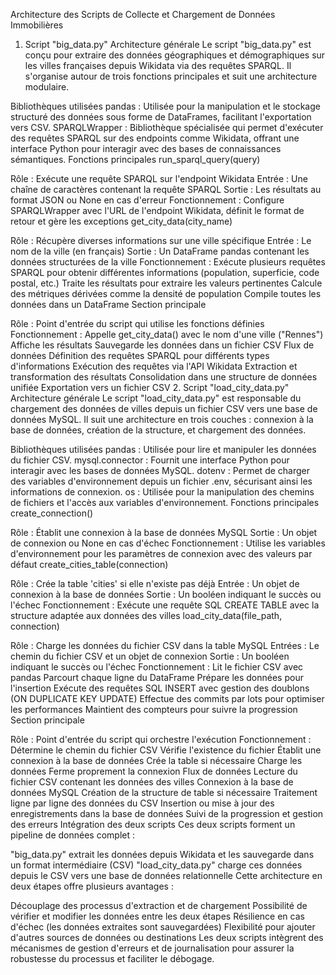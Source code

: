 Architecture des Scripts de Collecte et Chargement de Données Immobilières
1. Script "big_data.py"
Architecture générale
Le script "big_data.py" est conçu pour extraire des données géographiques et démographiques sur les villes françaises depuis Wikidata via des requêtes SPARQL. Il s'organise autour de trois fonctions principales et suit une architecture modulaire.

Bibliothèques utilisées
pandas : Utilisée pour la manipulation et le stockage structuré des données sous forme de DataFrames, facilitant l'exportation vers CSV.
SPARQLWrapper : Bibliothèque spécialisée qui permet d'exécuter des requêtes SPARQL sur des endpoints comme Wikidata, offrant une interface Python pour interagir avec des bases de connaissances sémantiques.
Fonctions principales
run_sparql_query(query)

Rôle : Exécute une requête SPARQL sur l'endpoint Wikidata
Entrée : Une chaîne de caractères contenant la requête SPARQL
Sortie : Les résultats au format JSON ou None en cas d'erreur
Fonctionnement : Configure SPARQLWrapper avec l'URL de l'endpoint Wikidata, définit le format de retour et gère les exceptions
get_city_data(city_name)

Rôle : Récupère diverses informations sur une ville spécifique
Entrée : Le nom de la ville (en français)
Sortie : Un DataFrame pandas contenant les données structurées de la ville
Fonctionnement :
Exécute plusieurs requêtes SPARQL pour obtenir différentes informations (population, superficie, code postal, etc.)
Traite les résultats pour extraire les valeurs pertinentes
Calcule des métriques dérivées comme la densité de population
Compile toutes les données dans un DataFrame
Section principale

Rôle : Point d'entrée du script qui utilise les fonctions définies
Fonctionnement :
Appelle get_city_data() avec le nom d'une ville ("Rennes")
Affiche les résultats
Sauvegarde les données dans un fichier CSV
Flux de données
Définition des requêtes SPARQL pour différents types d'informations
Exécution des requêtes via l'API Wikidata
Extraction et transformation des résultats
Consolidation dans une structure de données unifiée
Exportation vers un fichier CSV
2. Script "load_city_data.py"
Architecture générale
Le script "load_city_data.py" est responsable du chargement des données de villes depuis un fichier CSV vers une base de données MySQL. Il suit une architecture en trois couches : connexion à la base de données, création de la structure, et chargement des données.

Bibliothèques utilisées
pandas : Utilisée pour lire et manipuler les données du fichier CSV.
mysql.connector : Fournit une interface Python pour interagir avec les bases de données MySQL.
dotenv : Permet de charger des variables d'environnement depuis un fichier .env, sécurisant ainsi les informations de connexion.
os : Utilisée pour la manipulation des chemins de fichiers et l'accès aux variables d'environnement.
Fonctions principales
create_connection()

Rôle : Établit une connexion à la base de données MySQL
Sortie : Un objet de connexion ou None en cas d'échec
Fonctionnement : Utilise les variables d'environnement pour les paramètres de connexion avec des valeurs par défaut
create_cities_table(connection)

Rôle : Crée la table 'cities' si elle n'existe pas déjà
Entrée : Un objet de connexion à la base de données
Sortie : Un booléen indiquant le succès ou l'échec
Fonctionnement : Exécute une requête SQL CREATE TABLE avec la structure adaptée aux données des villes
load_city_data(file_path, connection)

Rôle : Charge les données du fichier CSV dans la table MySQL
Entrées : Le chemin du fichier CSV et un objet de connexion
Sortie : Un booléen indiquant le succès ou l'échec
Fonctionnement :
Lit le fichier CSV avec pandas
Parcourt chaque ligne du DataFrame
Prépare les données pour l'insertion
Exécute des requêtes SQL INSERT avec gestion des doublons (ON DUPLICATE KEY UPDATE)
Effectue des commits par lots pour optimiser les performances
Maintient des compteurs pour suivre la progression
Section principale

Rôle : Point d'entrée du script qui orchestre l'exécution
Fonctionnement :
Détermine le chemin du fichier CSV
Vérifie l'existence du fichier
Établit une connexion à la base de données
Crée la table si nécessaire
Charge les données
Ferme proprement la connexion
Flux de données
Lecture du fichier CSV contenant les données des villes
Connexion à la base de données MySQL
Création de la structure de table si nécessaire
Traitement ligne par ligne des données du CSV
Insertion ou mise à jour des enregistrements dans la base de données
Suivi de la progression et gestion des erreurs
Intégration des deux scripts
Ces deux scripts forment un pipeline de données complet :

"big_data.py" extrait les données depuis Wikidata et les sauvegarde dans un format intermédiaire (CSV)
"load_city_data.py" charge ces données depuis le CSV vers une base de données relationnelle
Cette architecture en deux étapes offre plusieurs avantages :

Découplage des processus d'extraction et de chargement
Possibilité de vérifier et modifier les données entre les deux étapes
Résilience en cas d'échec (les données extraites sont sauvegardées)
Flexibilité pour ajouter d'autres sources de données ou destinations
Les deux scripts intègrent des mécanismes de gestion d'erreurs et de journalisation pour assurer la robustesse du processus et faciliter le débogage.
